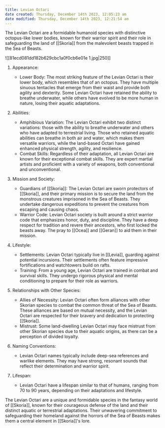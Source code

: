 ```yaml
---
title: Levian Octari
date created: Thursday, December 14th 2023, 12:05:23 am
date modified: Thursday, December 14th 2023, 12:21:54 am
---
```


The Levian Octari are a formidable humanoid species with distinctive octopus-like lower bodies, known for their warrior spirit and their role in safeguarding the land of [[Skoria]] from the malevolent beasts trapped in the Sea of Beasts. 

![[81ecd081dd182b629cbc1a0f0cb6e01e 1.jpg|250]]

1. Appearance:
	
	- Lower Body: The most striking feature of the Levian Octari is their lower body, which resembles that of an octopus. They have multiple sinuous tentacles that emerge from their waist and provide both agility and dexterity. Some Levian Octari have retained the ability to breathe underwater, while others have evolved to be more human in nature, losing their aquatic adaptations.
2. Abilities:
	
	- Amphibious Variation: The Levian Octari exhibit two distinct variations: those with the ability to breathe underwater and others who have adapted to terrestrial living. Those who retained aquatic abilities can breathe in both air and water, which makes them versatile warriors, while the land-based Octari have gained enhanced physical strength, agility, and resilience.
	- Combat Skills: Regardless of their adaptation, all Levian Octari are known for their exceptional combat skills. They are expert martial artists and proficient with a variety of weapons, both conventional and unconventional.
3. Mission and Society:
	
	- Guardians of [[Skoria]]: The Levian Octari are sworn protectors of [[Skoria]], and their primary mission is to secure the land from the monstrous creatures imprisoned in the Sea of Beasts. They undertake dangerous expeditions to prevent the creatures from escaping and causing chaos.
	- Warrior Code: Levian Octari society is built around a strict warrior code that emphasizes honor, duty, and discipline. They have a deep respect for tradition and revere their ancestors, who first locked the beasts away. The pray to [[Ocea]] and [[Geran]] to aid them in their mission.
4. Lifestyle:
	
	- Settlements: Levian Octari typically live in [[Levia]], guarding against potential incursions. Their settlements often feature impressive fortifications and watchtowers build on rafts.
	- Training: From a young age, Levian Octari are trained in combat and survival skills. They undergo rigorous physical and mental conditioning to prepare for their role as warriors.
5. Relationships with Other Species:
	
	- Allies of Necessity: Levian Octari often form alliances with other Skorian species to combat the common threat of the Sea of Beasts. These alliances are based on mutual necessity, and the Levian Octari are respected for their bravery and dedication to protecting [[Skoria]].
	- Mistrust: Some land-dwelling Levian Octari may face mistrust from other Skorian species due to their aquatic origins, as there can be a perception of divided loyalty.
6. Naming Conventions:
	
	- Levian Octari names typically include deep-sea references and warlike elements. They may have strong, resonant sounds that reflect their determination and warrior spirit.
7. Lifespan:
	
	- Levian Octari have a lifespan similar to that of humans, ranging from 70 to 90 years, depending on their adaptations and lifestyle.

The Levian Octari are a unique and formidable species in the fantasy world of [[Skoria]], known for their courageous defense of the land and their distinct aquatic or terrestrial adaptations. Their unwavering commitment to safeguarding their homeland against the horrors of the Sea of Beasts makes them a central element in [[Skoria]]'s lore.

